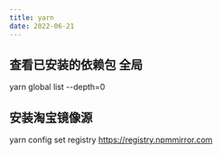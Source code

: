 ```yaml
---
title: yarn
date: 2022-06-21
---
```


## 查看已安装的依赖包 全局

yarn global list --depth=0

## 安装淘宝镜像源

yarn config set registry https://registry.npmmirror.com
